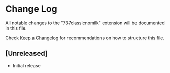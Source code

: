 # Change Log

All notable changes to the "737classicnomilk" extension will be documented in this file.

Check [Keep a Changelog](http://keepachangelog.com/) for recommendations on how to structure this file.

## [Unreleased]

- Initial release
